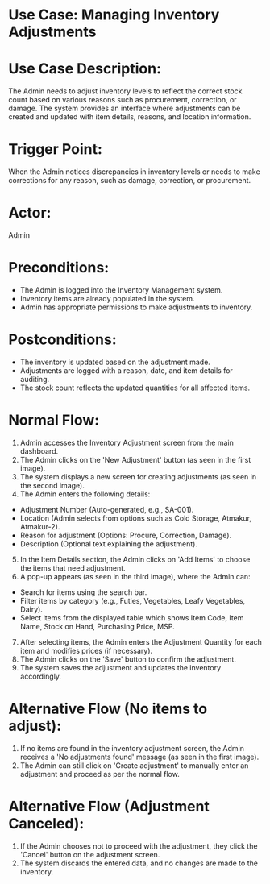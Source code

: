 # ﻿Use Case: Managing Inventory Adjustments
# **Use Case Description:**
The Admin needs to adjust inventory levels to reflect the correct stock count based on various reasons such as procurement, correction, or damage. The system provides an interface where adjustments can be created and updated with item details, reasons, and location information.
# **Trigger Point:**
When the Admin notices discrepancies in inventory levels or needs to make corrections for any reason, such as damage, correction, or procurement.
# **Actor:**
Admin
# **Preconditions:**
- The Admin is logged into the Inventory Management system.
- Inventory items are already populated in the system.
- Admin has appropriate permissions to make adjustments to inventory.
# **Postconditions:**
- The inventory is updated based on the adjustment made.
- Adjustments are logged with a reason, date, and item details for auditing.
- The stock count reflects the updated quantities for all affected items.
# **Normal Flow:**
1. Admin accesses the Inventory Adjustment screen from the main dashboard.
2. The Admin clicks on the 'New Adjustment' button (as seen in the first image).
3. The system displays a new screen for creating adjustments (as seen in the second image).
4. The Admin enters the following details:
- Adjustment Number (Auto-generated, e.g., SA-001).
- Location (Admin selects from options such as Cold Storage, Atmakur, Atmakur-2).
- Reason for adjustment (Options: Procure, Correction, Damage).
- Description (Optional text explaining the adjustment).
5. In the Item Details section, the Admin clicks on 'Add Items' to choose the items that need adjustment.
6. A pop-up appears (as seen in the third image), where the Admin can:
  - Search for items using the search bar.
  - Filter items by category (e.g., Futies, Vegetables, Leafy Vegetables, Dairy).
  - Select items from the displayed table which shows Item Code, Item Name, Stock on Hand, Purchasing Price, MSP.
7. After selecting items, the Admin enters the Adjustment Quantity for each item and modifies prices (if necessary).
8. The Admin clicks on the 'Save' button to confirm the adjustment.
9. The system saves the adjustment and updates the inventory accordingly.
# **Alternative Flow (No items to adjust):**
1. If no items are found in the inventory adjustment screen, the Admin receives a 'No adjustments found' message (as seen in the first image).
2. The Admin can still click on 'Create adjustment' to manually enter an adjustment and proceed as per the normal flow.
# **Alternative Flow (Adjustment Canceled):**
1. If the Admin chooses not to proceed with the adjustment, they click the 'Cancel' button on the adjustment screen.
2. The system discards the entered data, and no changes are made to the inventory.

